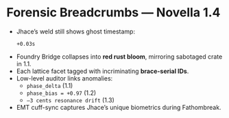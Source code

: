 # Forensic Breadcrumbs — Novella 1.4

* Jhace’s weld still shows ghost timestamp:
  ```
  +0.03s
  ```
* Foundry Bridge collapses into **red rust bloom**, mirroring sabotaged crate in 1.1.
* Each lattice facet tagged with incriminating **brace-serial IDs**.
* Low-level auditor links anomalies:
  - `phase_delta` (1.1)
  - `phase_bias = +0.97` (1.2)
  - `–3 cents resonance drift` (1.3)
* EMT cuff-sync captures Jhace’s unique biometrics during Fathombreak.
